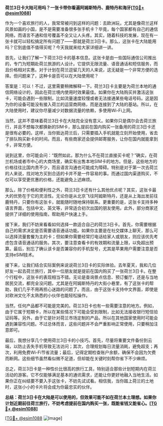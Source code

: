 **荷兰3日卡大陆可用吗？一张卡带你看遍阿姆斯特丹、鹿特丹和海牙[[TG💪+ @esim1088](https://t.me/s/esim1088)]**

作为一个喜欢旅行的人，我常常被问到这样的问题：去欧洲玩，尤其是像荷兰这样风景如画的小国，是不是需要准备很多张手机卡？毕竟，每个国家都有自己的通信网络，而语言不通和信号覆盖不全又让人头疼。其实，随着科技的发展，现在有一张卡就可以轻松搞定所有问题了——那就是荷兰3日卡。那么，这张卡在大陆能用吗？它到底值不值得买呢？今天我就来给大家详细讲一讲。

首先，让我们了解一下荷兰3日卡的基本信息。这张卡是由一些国际通信公司推出的，专门为短期赴荷兰旅游的人设计。它提供无限流量、语音通话和短信服务，而且价格相对实惠。对于计划在荷兰逗留几天的人来说，这无疑是一个非常方便的选择。但问题来了，这种卡是否可以在大陆使用呢？

答案是：可以！不过，这里需要稍微解释一下。荷兰3日卡主要是为荷兰本地的通信网络设计的，因此在荷兰境内使用时效果最佳。如果你在大陆购买并激活这张卡，可能会遇到一些限制，比如流量速度较慢或者无法接通某些电话号码。这是因为你的设备可能没有接入荷兰的运营商网络，而是连接到了大陆的基站。所以，在大陆使用时，建议你尽量减少对数据流量的依赖，多使用Wi-Fi上网。

当然，这并不意味着荷兰3日卡在大陆完全没有意义。如果你只是偶尔会去荷兰旅行，并且不想每次都换新的SIM卡，那么提前在国内购买一张备用的荷兰3日卡还是很有必要的。这样，当你抵达荷兰后，只需要插入手机就能立刻开始使用，省去了排队购买新卡的时间。而且，有些商家还会提供邮寄服务，让你在国内就能拿到卡，非常方便。

说到这里，你可能会问：“既然如此，那为什么不在荷兰直接买卡呢？”确实，在荷兰机场或者市中心的大商场里，确实有出售本地SIM卡的地方。但是，这些地方的价格往往比国内贵不少，而且语言沟通也可能成为障碍。特别是对于第一次去荷兰的人来说，找对地方买到合适的卡并不是一件容易的事。而通过国内渠道购买，不仅可以享受更优惠的价格，还能避免上述麻烦。

那么，除了价格和便利性之外，荷兰3日卡还有什么其他优点呢？其实，这张卡最大的优势在于它的灵活性。无论你是从北京飞往阿姆斯特丹，还是从上海出发前往鹿特丹，只要你有这张卡，就能随时随地保持联系。更重要的是，这张卡支持多种语言界面，包括中文、英文等，非常适合初次出国的朋友使用。此外，部分商家还提供了详细的使用指南，帮助用户快速上手。

接下来，我们不妨来看看如何选择一款适合自己的荷兰3日卡。首先，你需要根据自己的需求决定是否需要语音通话功能。如果你主要是在社交媒体上聊天，那么可以选择流量套餐为主的卡；但如果你需要经常打电话给家人或朋友，则应该优先考虑包含语音通话的服务。其次，要注意查看卡的有效期和流量上限，以免超出预算。最后，别忘了确认该卡是否兼容你的手机型号，尤其是苹果用户需要注意是否支持eSIM技术。

接下来，让我们结合实际案例来说说荷兰3日卡的实际体验。去年夏天，我和几位好友一起去荷兰旅行，其中一位朋友就是提前在国内购买了一张荷兰3日卡。在整个行程中，这张卡的表现相当不错。无论是查询景点信息、预订餐厅，还是与当地居民交流，都完全没问题。尤其是在阿姆斯特丹的大街小巷里，有了这张卡的帮助，我们几乎不用再担心迷路的问题了。而且，由于这张卡支持中文界面，即使是对欧洲文化不太熟悉的小伙伴也能轻松操作。

当然，任何产品都不可能是完美的。荷兰3日卡也有一些需要注意的地方。例如，由于它属于短期卡，所以在某些情况下可能会受到限制，比如无法接收银行短信验证码等。另外，由于它是针对荷兰市场定制的产品，所以在其他国家使用时可能会遇到兼容性问题。不过总体而言，这些问题并不会严重影响正常使用，只要稍加注意即可。

最后，我想分享几个使用荷兰3日卡的小技巧。首先，尽量将重要文件备份到云端，以防止丢失手机导致无法访问；其次，合理规划每日流量消耗，避免超支；再次，利用免费Wi-Fi节省流量；最后，记得定期检查账户余额，确保不会因为欠费而断网。这些细节虽然看似微不足道，但却能在关键时刻帮你省下不少麻烦。

总之，荷兰3日卡是一种性价比很高的旅行工具，特别适合那些计划短期内在荷兰活动的游客。它不仅能够满足基本的通讯需求，还能让你更好地融入当地生活。如果你正在纠结要不要入手这张卡，不妨先试试看。相信我，当你踏上荷兰的土地时，这张小小的卡片将会成为你最忠实的伙伴。

**总结：荷兰3日卡在大陆是可以使用的，但效果可能不如在荷兰本土理想。如果你计划近期前往荷兰旅行，不妨考虑提前在国内购买一张，既能省钱又能省心。[[TG💪+ @esim1088](https://t.me/s/esim1088)]**

[[TG💪+ @esim1088](https://t.me/s/esim1088) ![Image](https://i.postimg.cc/4NQfJmqS/Snipaste-2025-05-13-00-14-12.png)]